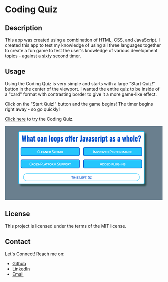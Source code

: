 # Coding Quiz

## Description

This app was created using a combination of HTML, CSS, and JavaScript.
I created this app to test my knowledge of using all three languages together to create a fun game to test the user's knowledge of various development topics - against a sixty second timer.

## Usage

Using the Coding Quiz is very simple and starts with a large "Start Quiz!" button in the center of the viewport. I wanted the entire quiz to be inside of a "card" format with contrasting border to give it a more game-like effect.

Click on the "Start Quiz!" button and the game begins! The timer begins right away - so go quickly!

[Click here](https://evanarbour.github.io/coding-quiz/) to try the Coding Quiz.

![quiz-application](./assets/images/quiz-screenshot.png)

## License

This project is licensed under the terms of the MIT license.

## Contact

Let's Connect! Reach me on:

- [Github](https://github.com/evanarbour)
- [LinkedIn](https://www.linkedin.com/in/evan-arbour/)
- [Email](evan.arbour@gmail.com)
